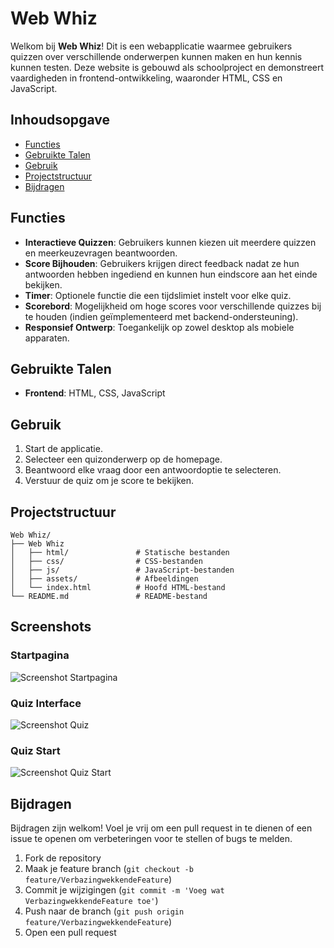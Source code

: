 # Web Whiz

Welkom bij **Web Whiz**! Dit is een webapplicatie waarmee gebruikers quizzen over verschillende onderwerpen kunnen maken en hun kennis kunnen testen. Deze website is gebouwd als schoolproject en demonstreert vaardigheden in frontend-ontwikkeling, waaronder HTML, CSS en JavaScript.

## Inhoudsopgave

- [Functies](#functies)
- [Gebruikte Talen](#talen)
- [Gebruik](#gebruik)
- [Projectstructuur](#project-structuur)
- [Bijdragen](#bijdragen)

## Functies

- **Interactieve Quizzen**: Gebruikers kunnen kiezen uit meerdere quizzen en meerkeuzevragen beantwoorden.
- **Score Bijhouden**: Gebruikers krijgen direct feedback nadat ze hun antwoorden hebben ingediend en kunnen hun eindscore aan het einde bekijken.
- **Timer**: Optionele functie die een tijdslimiet instelt voor elke quiz.
- **Scorebord**: Mogelijkheid om hoge scores voor verschillende quizzes bij te houden (indien geïmplementeerd met backend-ondersteuning).
- **Responsief Ontwerp**: Toegankelijk op zowel desktop als mobiele apparaten.

## Gebruikte Talen

- **Frontend**: HTML, CSS, JavaScript

## Gebruik

1. Start de applicatie.
2. Selecteer een quizonderwerp op de homepage.
3. Beantwoord elke vraag door een antwoordoptie te selecteren.
4. Verstuur de quiz om je score te bekijken.

## Projectstructuur

```plaintext
Web Whiz/
├── Web Whiz
│   ├── html/               # Statische bestanden
│   ├── css/                # CSS-bestanden
│   ├── js/                 # JavaScript-bestanden
│   ├── assets/             # Afbeeldingen
│   └── index.html          # Hoofd HTML-bestand
└── README.md               # README-bestand
```

## Screenshots

### Startpagina
![Screenshot Startpagina](https://boytoy.lol/vyb5uxuy.png)

### Quiz Interface
![Screenshot Quiz](https://boytoy.lol/yixtholl.png)

### Quiz Start
![Screenshot Quiz Start](https://r2.e-z.host/206416db-dbc6-4665-b5fd-ae63a22c6cf9/enxylk4v.png)

## Bijdragen

Bijdragen zijn welkom! Voel je vrij om een pull request in te dienen of een issue te openen om verbeteringen voor te stellen of bugs te melden.

1. Fork de repository
2. Maak je feature branch (`git checkout -b feature/VerbazingwekkendeFeature`)
3. Commit je wijzigingen (`git commit -m 'Voeg wat VerbazingwekkendeFeature toe'`)
4. Push naar de branch (`git push origin feature/VerbazingwekkendeFeature`)
5. Open een pull request
